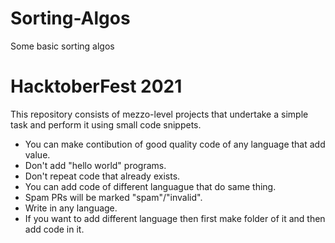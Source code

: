 # Sorting-Algos
Some basic sorting algos


# HacktoberFest 2021
This repository consists of mezzo-level projects that undertake a simple task and perform it using small code snippets.

* You can make contibution of good quality code of any language that add value.
* Don't add "hello world" programs.
* Don't repeat code that already exists.
* You can add code of different languague that do same thing.
* Spam PRs will be marked "spam"/"invalid".
* Write in any language.
* If you want to add different language then first make folder of it and then add code in it.
